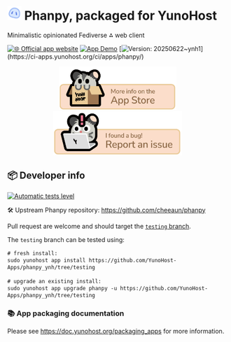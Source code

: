 <!--
N.B.: This README was automatically generated by <https://github.com/YunoHost/apps_tools/blob/main/readme_generator>
It shall NOT be edited by hand.
-->

<h1>
  <img src="https://raw.githubusercontent.com/YunoHost/apps/main/logos/phanpy.png" width="32px" alt="Logo of Phanpy">
  Phanpy, packaged for YunoHost
</h1>

Minimalistic opinionated Fediverse ⁂ web client

[![🌐 Official app website](https://img.shields.io/badge/Official_app_website-darkgreen?style=for-the-badge)](https://phanpy.social/)
[![App Demo](https://img.shields.io/badge/App_Demo-blue?style=for-the-badge)](https://phanpy.social/)
[![Version: 20250622~ynh1](https://img.shields.io/badge/Version-20250622~ynh1-rgba(0,150,0,1)?style=for-the-badge)](https://ci-apps.yunohost.org/ci/apps/phanpy/)

<div align="center">
<a href="https://apps.yunohost.org/app/phanpy"><img height="100px" src="https://github.com/YunoHost/yunohost-artwork/raw/refs/heads/main/badges/neopossum-badges/badge_more_info_on_the_appstore.svg"/></a>
<a href="https://github.com/YunoHost-Apps/phanpy_ynh/issues"><img height="100px" src="https://github.com/YunoHost/yunohost-artwork/raw/refs/heads/main/badges/neopossum-badges/badge_report_an_issue.svg"/></a>
</div>

## 📦 Developer info

[![Automatic tests level](https://apps.yunohost.org/badge/cilevel/phanpy)](https://ci-apps.yunohost.org/ci/apps/phanpy/)

🛠️ Upstream Phanpy repository: <https://github.com/cheeaun/phanpy>

Pull request are welcome and should target the [`testing` branch](https://github.com/YunoHost-Apps/phanpy_ynh/tree/testing).

The `testing` branch can be tested using:
```
# fresh install:
sudo yunohost app install https://github.com/YunoHost-Apps/phanpy_ynh/tree/testing

# upgrade an existing install:
sudo yunohost app upgrade phanpy -u https://github.com/YunoHost-Apps/phanpy_ynh/tree/testing
```

### 📚 App packaging documentation

Please see <https://doc.yunohost.org/packaging_apps> for more information.
